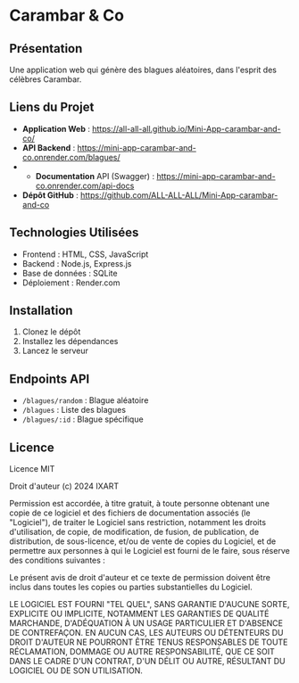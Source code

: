 
# Carambar & Co 

## Présentation
Une application web qui génère des blagues aléatoires, dans l'esprit des célèbres Carambar.

## Liens du Projet
- **Application Web** :  https://all-all-all.github.io/Mini-App-carambar-and-co/
- **API Backend** : https://mini-app-carambar-and-co.onrender.com/blagues/
- - **Documentation** API (Swagger) : https://mini-app-carambar-and-co.onrender.com/api-docs
- **Dépôt GitHub** : https://github.com/ALL-ALL-ALL/Mini-App-carambar-and-co


## Technologies Utilisées
- Frontend : HTML, CSS, JavaScript
- Backend : Node.js, Express.js
- Base de données : SQLite
- Déploiement : Render.com

## Installation
1. Clonez le dépôt
2. Installez les dépendances
3. Lancez le serveur

## Endpoints API
- `/blagues/random` : Blague aléatoire
- `/blagues` : Liste des blagues
- `/blagues/:id` : Blague spécifique

## Licence
Licence MIT

Droit d'auteur (c) 2024 IXART

Permission est accordée, à titre gratuit, à toute personne obtenant une copie
de ce logiciel et des fichiers de documentation associés (le "Logiciel"), de traiter
le Logiciel sans restriction, notamment les droits d'utilisation, de copie, de modification, 
de fusion, de publication, de distribution, de sous-licence, et/ou de vente
de copies du Logiciel, et de permettre aux personnes à qui le Logiciel est
fourni de le faire, sous réserve des conditions suivantes :

Le présent avis de droit d'auteur et ce texte de permission doivent être inclus dans
toutes les copies ou parties substantielles du Logiciel.

LE LOGICIEL EST FOURNI "TEL QUEL", SANS GARANTIE D'AUCUNE SORTE, EXPLICITE OU
IMPLICITE, NOTAMMENT LES GARANTIES DE QUALITÉ MARCHANDE, D'ADÉQUATION À UN USAGE
PARTICULIER ET D'ABSENCE DE CONTREFAÇON. EN AUCUN CAS, LES AUTEURS OU DÉTENTEURS
DU DROIT D'AUTEUR NE POURRONT ÊTRE TENUS RESPONSABLES DE TOUTE RÉCLAMATION, 
DOMMAGE OU AUTRE RESPONSABILITÉ, QUE CE SOIT DANS LE CADRE D'UN CONTRAT, D'UN DÉLIT
OU AUTRE, RÉSULTANT DU LOGICIEL OU DE SON UTILISATION.
